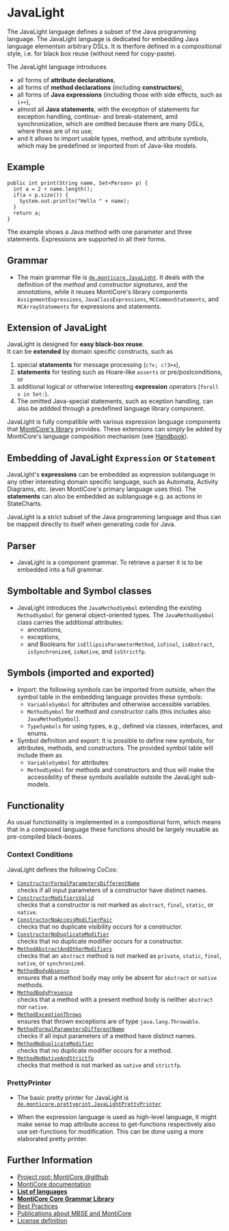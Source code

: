 <!-- (c) https://github.com/MontiCore/monticore -->

<!-- This is a MontiCore stable explanation. -->

# JavaLight
The JavaLight language defines a subset of the Java
programming language. The JavaLight language is dedicated 
for embedding Java language elementsin arbitrary DSLs.
It is therfore defined in a compositional style,
i.e. for black box reuse (without need for copy-paste).

The JavaLight language introduces
* all forms of **attribute declarations**,
* all forms of **method declarations** (including **constructors**),
* all forms of **Java expressions** (including those with side effects, such as `i++`),
* almost all **Java statements**, with the exception of 
  statements for exception handling, continue- and break-statement, amd synchronization,
  which are omitted because there are many DSLs, where these are of no use;
* and it allows to import usable types, method, and attribute symbols,
  which may be predefined or imported from of Java-like models.

## Example
```
public int print(String name, Set<Person> p) {
  int a = 2 + name.length();
  if(a < p.size()) {
    System.out.println("Hello " + name);
  }
  return a;
}
```
The example shows a Java method with one parameter and three statements. 
Expressions are supported in all their forms.

## Grammar

- The main grammar file is [`de.monticore.JavaLight`][JavaLight].
  It deals with the definition of the _method_ and _constructor signatures_, 
  and the _annotations_, while it reuses MontiCore's library components 
  `AssignmentExpressions`, `JavaClassExpressions`, `MCCommonStatements`, 
  and `MCArrayStatements` for expressions and statements.

## Extension of JavaLight

JavaLight is designed for **easy black-box reuse**.  
It can be **extended** by domain specific constructs, such as 
   1. special **statements** for message processing (`c?x; c!3+x`), 
   2. **statements** for testing such as Hoare-like `asserts` or pre/postconditions, or
   3. additional logical or otherwise interesting **expression** operators 
      (`forall x in Set:`). 
   4. The omitted Java-special statements, such as eception handling, can also 
      be addded through a predefined language library component. 

JavaLight is fully compatible with various expression language components
that [MontiCore's library](XXXurlToMD-File) provides. These extensions can 
simply be added by MontiCore's language composition mechanism 
(see [Handbook](http://monticore.de/handbook.pdf)).

## Embedding of JavaLight `Expression` or `Statement`

JavaLight's **expressions** can be embedded as expression sublanguage in any 
other interesting domain specific language, such as Automata, Activity
Diagrams, etc. (even MontiCore's primary language uses this).
The **statements** can also be embedded as sublanguage e.g. as actions in 
StateCharts.
   
JavaLight is a strict subset of the Java programming language and
thus can be mapped directly to itself when generating code for Java.


## Parser
- JavaLight is a component grammar. To retrieve a parser it is to be 
  embedded into a full grammar. 


## Symboltable and Symbol classes
- JavaLight introduces the `JavaMethodSymbol` extending the existing `MethodSymbol`
  for general object-oriented types.
  The `JavaMethodSymbol` class carries the additional attributes:
  - annotations,
  - exceptions,
  - and Booleans for `isEllipsisParameterMethod`, `isFinal`, `isAbstract`, 
    `isSynchronized`, `isNative`, and `isStrictfp`.


## Symbols (imported and exported)
- Import: the following symbols can be imported from outside, when the symbol table 
  in the embedding language provides these symbols:
  - `VariableSymbol` for attributes and otherwise accessible variables.
  - `MethodSymbol` for method and constructor calls (this includes also `JavaMethodSymbol`).
  - `TypeSymbols` for using types, e.g., defined via classes, interfaces, and enums.
- Symbol definition and export: It is possible to define new symbols, for attributes, 
  methods, and constructors. The provided symbol table will include them as
  - `VariableSymbol` for attributes
  - `MethodSymbol` for methods and constructors 
  and thus will make the accessibility of these symbols available outside the JavaLight 
  sub-models.

## Functionality

As usual functionality is implemented in a compositional form, 
which means that in a composed language these functions should be
largely reusable as pre-compiled black-boxes.

### Context Conditions
JavaLight defines the following CoCos:
* [```ConstructorFormalParametersDifferentName```](../../../java/de/monticore/javalight/cocos/ConstructorFormalParametersDifferentName.java)  
checks if all input parameters of a constructor have distinct names.
* [```ConstructorModifiersValid```](../../../java/de/monticore/javalight/cocos/ConstructorModifiersValid.java)  
checks that a constructor is not marked as `abstract`, `final`, `static`, or `native`.
* [```ConstructorNoAccessModifierPair```](../../../java/de/monticore/javalight/cocos/ConstructorNoAccessModifierPair.java)  
checks that no duplicate visibility occurs for a constructor.
* [```ConstructorNoDuplicateModifier```](../../../java/de/monticore/javalight/cocos/ConstructorNoDuplicateModifier.java)  
checks that no duplicate modifier occurs for a constructor.
* [```MethodAbstractAndOtherModifiers```](../../../java/de/monticore/javalight/cocos/MethodAbstractAndOtherModifiers.java)  
checks that an `abstract` method is not marked as `private`, `static`, `final`, `native`, or `synchronized`.
* [```MethodBodyAbsence```](../../../java/de/monticore/javalight/cocos/MethodBodyAbsence.java)  
ensures that a method body may only be absent for `abstract` or `native` methods. 
* [```MethodBodyPresence```](../../../java/de/monticore/javalight/cocos/MethodBodyPresence.java)  
checks that a method with a present method body is neither `abstract` nor `native`. 
* [```MethodExceptionThrows```](../../../java/de/monticore/javalight/cocos/MethodExceptionThrows.java)  
ensures that thrown exceptions are of type `java.lang.Throwable`.
* [```MethodFormalParametersDifferentName```](../../../java/de/monticore/javalight/cocos/MethodFormalParametersDifferentName.java)  
checks if all input parameters of a method have distinct names.
* [```MethodNoDuplicateModifier```](../../../java/de/monticore/javalight/cocos/MethodNoDuplicateModifier.java)  
checks that no duplicate modifier occurs for a method.
* [```MethodNoNativeAndStrictfp```](../../../java/de/monticore/javalight/cocos/MethodNoNativeAndStrictfp.java)  
checks that method is not marked as `native` and `strictfp`.

### PrettyPrinter
- The basic pretty printer for JavaLight is [`de.monticore.prettyprint.JavaLightPrettyPrinter`][PrettyPrinter]

- When the expression language is used as high-level language, it might make sense to map attribute
  access to get-functions respectively also use set-functions for modification.
  This can be done using a more elaborated pretty printer.

[JavaLight]: https://git.rwth-aachen.de/monticore/monticore/-/blob/dev/monticore-grammar/src/main/grammars/de/monticore/JavaLight.mc4
[PrettyPrinter]: https://git.rwth-aachen.de/monticore/monticore/-/blob/dev/monticore-grammar/src/main/java/de/monticore/prettyprint/JavaLightPrettyPrinter.java


## Further Information

* [Project root: MontiCore @github](https://github.com/MontiCore/monticore)
* [MontiCore documentation](http://www.monticore.de/)
* [**List of languages**](https://github.com/MontiCore/monticore/blob/dev/docs/Languages.md)
* [**MontiCore Core Grammar Library**](https://github.com/MontiCore/monticore/blob/dev/monticore-grammar/src/main/grammars/de/monticore/Grammars.md)
* [Best Practices](https://github.com/MontiCore/monticore/blob/dev/docs/BestPractices.md)
* [Publications about MBSE and MontiCore](https://www.se-rwth.de/publications/)
* [License definition](https://github.com/MontiCore/monticore/blob/master/00.org/Licenses/LICENSE-MONTICORE-3-LEVEL.md)

